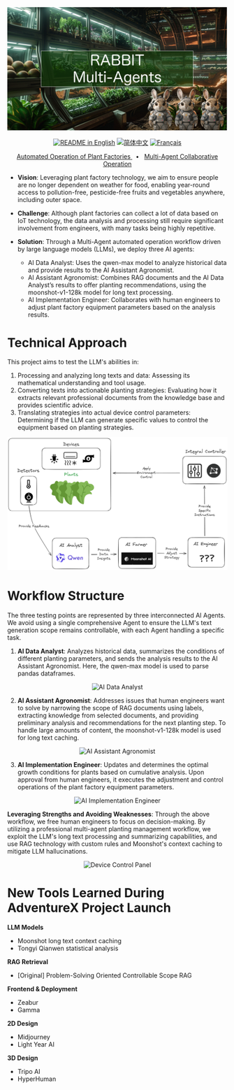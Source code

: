 <div align="center">
<div align="center">
 <img alt="ASTRA" height="auto" src="./images/cover2.png">
</div>

<a href="./README.md"><img alt="README in English" src="https://img.shields.io/badge/English-lightgrey"></a>
<a href="./docs/readmes/README-CN.md"><img alt="简体中文" src="https://img.shields.io/badge/简体中文-lightgrey"></a>
<a href="./docs/readmes/README-FR.md"><img alt="Français" src="https://img.shields.io/badge/French-lightgrey"></a>

<a href="">
<span>Automated Operation of Plant Factories</span>
</a>
<span>&nbsp;&nbsp;•&nbsp;&nbsp;</span>
<a href="">
<span>Multi-Agent Collaborative Operation</span>
</a>
</div>

* **Vision**: Leveraging plant factory technology, we aim to ensure people are no longer dependent on weather for food, enabling year-round access to pollution-free, pesticide-free fruits and vegetables anywhere, including outer space.

* **Challenge**: Although plant factories can collect a lot of data based on IoT technology, the data analysis and processing still require significant involvement from engineers, with many tasks being highly repetitive.

* **Solution**: Through a Multi-Agent automated operation workflow driven by large language models (LLMs), we deploy three AI agents:

    * AI Data Analyst: Uses the qwen-max model to analyze historical data and provide results to the AI Assistant Agronomist.
    * AI Assistant Agronomist: Combines RAG documents and the AI Data Analyst’s results to offer planting recommendations, using the moonshot-v1-128k model for long text processing.
    * AI Implementation Engineer: Collaborates with human engineers to adjust plant factory equipment parameters based on the analysis results.

# Technical Approach

This project aims to test the LLM's abilities in:
1. Processing and analyzing long texts and data: Assessing its mathematical understanding and tool usage.
2. Converting texts into actionable planting strategies: Evaluating how it extracts relevant professional documents from the knowledge base and provides scientific advice.
3. Translating strategies into actual device control parameters: Determining if the LLM can generate specific values to control the equipment based on planting strategies.

<div align="center">
<img  alt="Ideal Automate Loop" src="./images/structure.png">
</div>

# Workflow Structure

The three testing points are represented by three interconnected AI Agents. We avoid using a single comprehensive Agent to ensure the LLM's text generation scope remains controllable, with each Agent handling a specific task.

1. **AI Data Analyst**: Analyzes historical data, summarizes the conditions of different planting parameters, and sends the analysis results to the AI Assistant Agronomist. Here, the qwen-max model is used to parse pandas dataframes.

<div align="center">
<img  alt="AI Data Analyst" src="./images/gif_ai_analyst.gif">
</div>

2. **AI Assistant Agronomist**: Addresses issues that human engineers want to solve by narrowing the scope of RAG documents using labels, extracting knowledge from selected documents, and providing preliminary analysis and recommendations for the next planting step. To handle large amounts of content, the moonshot-v1-128k model is used for long text caching.
<div align="center">
<img  alt="AI Assistant Agronomist" src="./images/gif_ai_expert.gif">
</div>

3. **AI Implementation Engineer**: Updates and determines the optimal growth conditions for plants based on cumulative analysis. Upon approval from human engineers, it executes the adjustment and control operations of the plant factory equipment parameters.

<div align="center">
<img  alt="AI Implementation Engineer" src="./images/gif_ai_engineer.gif">
</div>

**Leveraging Strengths and Avoiding Weaknesses**: Through the above workflow, we free human engineers to focus on decision-making. By utilizing a professional multi-agent planting management workflow, we exploit the LLM's long text processing and summarizing capabilities, and use RAG technology with custom rules and Moonshot's context caching to mitigate LLM hallucinations.

<div align="center">
<img  alt="Device Control Panel" src="./images/gif_device_control.gif">
</div>

# New Tools Learned During AdventureX Project Launch

**LLM Models**

* Moonshot long text context caching
* Tongyi Qianwen statistical analysis

**RAG Retrieval**

* [Original] Problem-Solving Oriented Controllable Scope RAG

**Frontend & Deployment**

* Zeabur
* Gamma

**2D Design**
- Midjourney
- Light Year AI
 
**3D Design**
- Tripo AI
- HyperHuman
